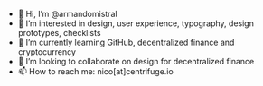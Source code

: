 - 👋 Hi, I’m @armandomistral
- 👀 I’m interested in design, user experience, typography, design prototypes, checklists
- 🌱 I’m currently learning GitHub, decentralized finance and cryptocurrency
- 💞️ I’m looking to collaborate on design for decentralized finance
- 📫 How to reach me: nico[at]centrifuge.io

<!---
armandomistral/armandomistral is a ✨ special ✨ repository because its `README.md` (this file) appears on your GitHub profile.
You can click the Preview link to take a look at your changes.
--->
